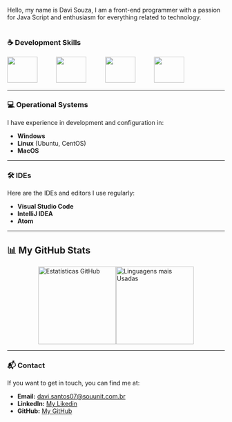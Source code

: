 Hello, my name is Davi Souza, I am a front-end programmer with a passion for Java Script and enthusiasm for everything related to technology.
#

### ☕ Development Skills

<div >
  <img src="https://cdn.jsdelivr.net/gh/devicons/devicon@latest/icons/javascript/javascript-original.svg" height="60" width="70" />
  &nbsp;&nbsp;&nbsp;&nbsp; <!-- Espaçamento -->
  &nbsp;&nbsp;&nbsp;&nbsp; <!-- Espaçamento -->
  <img src="https://cdn.jsdelivr.net/gh/devicons/devicon@latest/icons/react/react-original.svg" height="60" width="70" />
  &nbsp;&nbsp;&nbsp;&nbsp; <!-- Espaçamento -->
  &nbsp;&nbsp;&nbsp;&nbsp; <!-- Espaçamento -->
  <img src="https://cdn.jsdelivr.net/gh/devicons/devicon@latest/icons/nodejs/nodejs-original-wordmark.svg" height="60" width="70" />
  &nbsp;&nbsp;&nbsp;&nbsp; <!-- Espaçamento -->
  &nbsp;&nbsp;&nbsp;&nbsp; <!-- Espaçamento -->
  <img src="https://cdn.jsdelivr.net/gh/devicons/devicon@latest/icons/mysql/mysql-original.svg" height="60" width="70" />
</div>


</div>

---

### 💻 Operational Systems
I have experience in development and configuration in:

- **Windows**
- **Linux** (Ubuntu, CentOS)
- **MacOS**

---

### 🛠 IDEs
Here are the IDEs and editors I use regularly:

- **Visual Studio Code**
- **IntelliJ IDEA**
- **Atom**

---


## 📊 My GitHub Stats

<div style="display: flex; justify-content: center;">
  <img height="180em" src="https://github-readme-stats.vercel.app/api?username=davistz&show_icons=true&theme=radical&count_private=true" alt="Estatísticas GitHub" />
  <img height="180em" src="https://github-readme-stats.vercel.app/api/top-langs/?username=davistz&layout=compact&theme=radical" alt="Linguagens mais Usadas" />
</div>

---
### 📬 Contact
If you want to get in touch, you can find me at:

- **Email:** davi.santos07@souunit.com.br
- **LinkedIn:** [My Likedin](https://www.linkedin.com/in/davi-souza-40b3892a6/)
- **GitHub:** [My GitHub](https://github.com/davistz)


